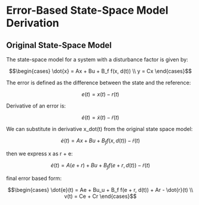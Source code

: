 # Error-Based State-Space Model Derivation

## Original State-Space Model

The state-space model for a system with a disturbance factor is given by:

```math
\begin{cases}
\dot{x} = Ax + Bu + B_f f(x, d(t)) \\
y = Cx
\end{cases}
```
The error is defined as the difference between the state and the reference:

```math
e(t) = x(t) - r(t)
```
Derivative of an error is:

```math
\dot{e}(t) = \dot{x}(t) - \dot{r}(t)
```
We can substitute in derivative x_dot(t) from the original state space model:
```math
\dot{e}(t) = Ax + Bu + B_f f(x, d(t)) - \dot{r}(t)
```
then we express x as r + e:
```math
\dot{e}(t) = A(e + r) + Bu + B_f f(e + r, d(t)) - \dot{r}(t)
```
final error based form:
```math
\begin{cases}
\dot{e}(t) = Ae + Bu_u + B_f f(e + r, d(t)) + Ar - \dot{r}(t) \\
v(t) = Ce + Cr
\end{cases}
```
